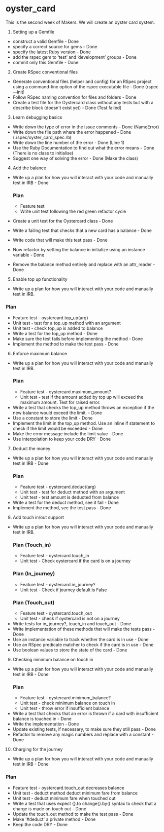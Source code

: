 # oyster_card

This is the second week of Makers. We will create an oyster card system.

1. Setting up a Gemfile
  * construct a valid Gemfile - Done
  * specify a correct source for gems - Done
  * specify the latest Ruby version - Done
  * add the rspec gem to ‘test’ and ’development’ groups - Done
  * commit only this Gemfile - Done

2. Create RSpec conventional files
  * Generate conventional files (helper and config) for an RSpec project using a command-line option of the rspec executable file - Done (rspec --init)
  * Follow RSpec naming convention for files and folders - Done
  * Create a test file for the Oystercard class without any tests but with a describe block (doesn't exist yet) - Done (Test failed)

3. Learn debugging basics
  * Write down the type of error in the issue comments - Done (NameError)
  * Write down the file path where the error happened - Done (./spec/oyster_card_spec.rb)
  * Write down the line number of the error - Done (Line 1)
  * Use the Ruby Documentation to find out what the error means - Done (There is no class to initialise)
  * Suggest one way of solving the error - Done (Make the class)

4. Add the balance
  * Write up a plan for how you will interact with your code and manually test in IRB - Done
    ### Plan
    * Feature test 
    * Write unit test following the red green refactor cycle

  * Create a unit test for the Oystercard class - Done
  * Write a failing test that checks that a new card has a balance - Done
  * Write code that will make this test pass - Done
  * Now refactor by setting the balance in initialize using an instance variable - Done
  * Remove the balance method entirely and replace with an attr_reader - Done

5. Enable top up functionality 
 * Write up a plan for how you will interact with your code and manually test in IRB.
  ### Plan
  * Feature test - oystercard.top_up(arg)
  * Unit test - test for a top_up method with an argument
  * Unit test - check top_up is added to balance
 * Write a test for the top_up method - Done
 * Make sure the test fails before implementing the method - Done
 * Implement the method to make the test pass - Done

6. Enforce maximum balance
  * Write up a plan for how you will interact with your code and manually test in IRB.
    ### Plan
    * Feature test - oystercard.maximum_amount?
    * Unit test - test if the amount added by top up will exceed the maximum amount. Test for raised error.
  * Write a test that checks the top_up method throws an exception if the new balance would exceed the limit. - Done
  * Use a constant to store the limit - Done
  * Implement the limit in the top_up method. Use an inline if statement to check if the limit would be exceeded - Done
  * Make the error message include the limit value - Done
  * Use interpolation to keep your code DRY - Done

7. Deduct the money
 * Write up a plan for how you will interact with your code and manually test in IRB - Done
    ### Plan
    * Feature test - oystercard.deduct(arg)
    * Unit test - test for deduct method with an argument
    * Unit test - test amount is deducted from balance
 * Write a test for the deduct method, see it fail - Done
 * Implement the method, see the test pass - Done

8. Add touch in/out support
* Write up a plan for how you will interact with your code and manually test in IRB.
    ### Plan (Touch_in)
    * Feature test - oystercard.touch_in
    * Unit test - Check oystercard if the card is on a journey
    ### Plan (In_journey)
    * Feature test - oystercard.in_journey?
    * Unit test - Check if journey default is False
    ### Plan (Touch_out)
    * Feature test - oystercard.touch_out
    * Unit test - check if oystercard is not on a journey
* Write tests for in_journey?, touch_in and touch_out - Done
* Write implementation of these methods that will make the tests pass - Done
* Use an instance variable to track whether the card is in use - Done
* Use an RSpec predicate matcher to check if the card is in use - Done
* Use boolean values to store the state of the card - Done
 
 9. Checking minimum balance on touch in
* Write up a plan for how you will interact with your code and manually test in IRB - Done
  ### Plan
  * Feature test - oystercard.minimum_balance?
  * Unit test - check minimum balance on touch in 
  * Unit test - throw error if insufficient balance
* Write a test that checks that an error is thrown if a card with insufficient balance is touched in - Done
* Write the implementation - Done
* Update existing tests, if necessary, to make sure they still pass - Done
* Refactor to remove any magic numbers and replace with a constant - Done

10. Charging for the journey
 * Write up a plan for how you will interact with your code and manually test in IRB - Done
 ### Plan
  * Feature test - oystercard.touch_out decreases balance
  * Unit test - deduct method deduct minimum fare from balance
  * Unit test - deduct minimum fare when touched out
 * Write a test that uses expect {}.to change{}.by() syntax to check that a charge is made on touch out - Done
 * Update the touch_out method to make the test pass - Done
 * Make '#deduct' a private method - Done
 * Keep the code DRY - Done